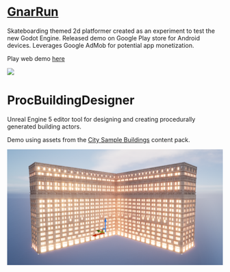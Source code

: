 # [GnarRun](gnarrun/gnarrun.html)

Skateboarding themed 2d platformer created as an experiment to test the new Godot Engine.
Released demo on Google Play store for Android devices. Leverages Google AdMob for potential app monetization. 

Play web demo [here](gnarrun/gnarrun.html) 

<img src="gnarrun/demo.gif" height="256"> 


# ProcBuildingDesigner

Unreal Engine 5 editor tool for designing and creating procedurally generated building actors.

Demo using assets from the [City Sample Buildings](https://www.unrealengine.com/marketplace/en-US/product/city-sample-buildings) content pack.

<a href="UE5/ProcBuildingDesigner.mp4" title="ProcBuildingDesigner"><img src="UE5/ProcBuildingDesigner.png"/></a>


